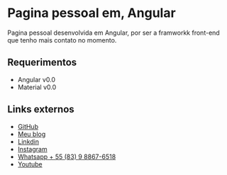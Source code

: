 # Pagina pessoal em, Angular

Pagina pessoal desenvolvida em Angular, por ser a framworkk front-end que tenho mais contato no momento.

## Requerimentos
 - Angular v0.0
 - Material v0.0

 ## Links externos
 - [GitHub](https://github.com/CubeBlack)
 - [Meu blog](https://Dannke.com.br)
 - [Linkdin](https://Dannke.com.br) 
 - [Instagram](https://www.instagram.com/daniellimalord/)
 - [Whatsapp + 55 (83) 9 8867-6518](https://wa.me/558388676518)
 - [Youtube](https://www.youtube.com/channel/UCUeuQl5cAxz355sJkkD_CCA)
